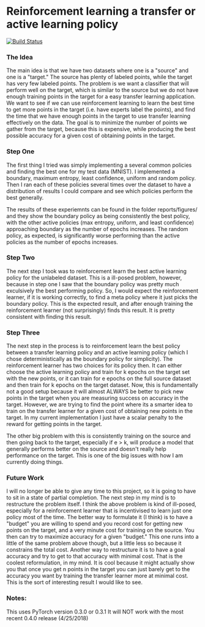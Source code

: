 # Reinforcement learning a transfer or active learning policy 

[![Build Status](https://travis-ci.com/pblankley/thesis.svg?token=FWBabyaZZecFnSgMiD6n&branch=master)](https://travis-ci.com/pblankley/thesis)

### The Idea 

The main idea is that we have two datasets where one is a "source" and one is a "target."  The source has plenty of labeled points, while the target has very few labeled points.  The problem is we want a classifier that will perform well on the target, which is similar to the source but we do not have enough training points in the target for a easy transfer learning application.  We want to see if we can use reinforcement learning to learn the best time to get more points in the target (i.e. have experts label the points), and find the time that we have enough points in the target to use transfer learning effectively on the data.  The goal is to minimize the number of points we gather from the target, because this is expensive, while producing the best possible accuracy for a given cost of obtaining points in the target. 

### Step One 

The first thing I tried was simply implementing a several common policies and finding the best one for my test data (MNIST).  I implemented a boundary, maximum entropy, least confidence, uniform and random policy. Then I ran each of these policies several times over the dataset to have a distribution of results I could compare and see which policies perform the best generally. 

The results of these experiemnts can be found in the folder reports/figures/ and they show the boundary policy as being consistently the best policy, with the other active policies (max entropy, uniform,  and least confidence) approaching boundary as the number of epochs increases.  The random policy, as expected, is significantly worse performing than the active policies as the number of epochs increases.

### Step Two

The next step I took was to reinforcement learn the best active learning policy for the unlabeled dataset.  This is a ill-posed problem, however, because in step one I saw that the boundary policy was pretty much exculsively the best performing policy.  So, I would expect the reinforcement learner, if it is working correctly, to find a meta policy where it just picks the boundary policy.  This is the expected result, and after enough training the reinforcement learner (not surprisingly) finds this result.  It is pretty consistent with finding this result. 

### Step Three

The next step in the process is to reinforcement learn the best policy between a transfer learning policy and an active learning policy (which I chose deterministically as the boundary policy for simplicity). The reinforcement learner has two choices for its policy then.  It  can either choose the active learning policy and train for k epochs on the target set with the new points, or it can train for e epochs on the full source dataset and then train for k epochs on the target dataset.  Now, this is fundamentally not a good setup because it will almost ALWAYS be better to pick new points in the target when you are measuring success on accuracy in the target.  However, we are trying to find the point where its a smarter idea to train on the transfer learner for a given cost of obtaining new points in the target.  In my current implementation I just have a scalar penalty to the reward for getting points in the target.  

The other big problem with this is consistently training on the source and then going back to the target, especially if e > k, will produce a model that generally performs better on the source and doesn't really help performance on the target.  This is one of the big issues with how I am currently doing things.

### Future Work

I will no longer be able to give any time to this project, so it is going to have to sit in a state of partial completion. The next step in my mind is to restructure the problem itself.  I think the above problem is kind of ill-posed, especially for a reinforcement learner that is incentivised to learn just one policy most of the time. The better way to formulate it (I think) is to have a "budget" you are willing to spend and you record cost for getting new points on the target, and a very minute cost for training on the source.  You then can try to maximize accuracy for a given "budget."  This one runs into a little of the same problem above though, but a little less so because it constrains the total cost.  Another way to restructure it is to have a goal accuracy and try to get to that accuracy with minimal cost.  That is the coolest reformulation, in my mind.  It is cool because it might actually show you that once you get n points in the target you can just barely get to the accuracy you want by training the transfer learner more at minimal cost.  This is the sort of interesting result I would like to see. 

### Notes:

This uses PyTorch version 0.3.0 or 0.3.1
It will NOT work with the most recent 0.4.0 release (4/25/2018)
